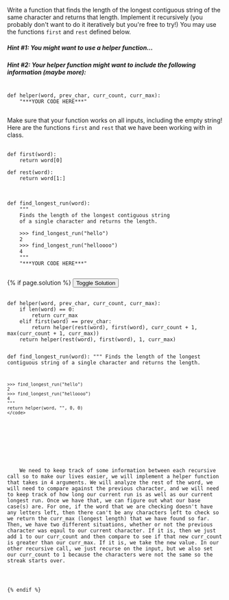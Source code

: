 <p>
  Write a function that finds the length of the longest contiguous string of the same character and returns that length. Implement it recursively (you probably don't want to do it iteratively but you're free to try!) You may use the functions <code>first</code> and <code>rest</code> defined below.
</p>

<h5>Hint #1: You might want to use a helper function...</h5>
<h5>Hint #2: Your helper function might want to include the following information (maybe more):</h5>

<pre>
  <code class="prettyprint">
def helper(word, prev_char, curr_count, curr_max):
    "***YOUR CODE HERE***"
  </code>
</pre>

Make sure that your function works on all inputs, including the empty string! Here are the functions <code>first</code> and <code>rest</code> that we have been working with in class.
</div>

<pre>
  <code class="prettyprint">
def first(word):
    return word[0]
    
def rest(word):
    return word[1:]
  </code>
</pre>

<pre>
  <code class="prettyprint">
def find_longest_run(word):
    """
    Finds the length of the longest contiguous string
    of a single character and returns the length.
    
    >>> find_longest_run("hello")
    2
    >>> find_longest_run("helloooo")
    4
    """
    "***YOUR CODE HERE***"
  </code>
</pre>

{% if page.solution %}
<button onclick="toggleSolution()">Toggle Solution</button>

<div class="solution">
  <pre>
    <code class="prettyprint">
def helper(word, prev_char, curr_count, curr_max):
    if len(word) == 0:
        return curr_max
    elif first(word) == prev_char:
        return helper(rest(word), first(word), curr_count + 1, max(curr_count + 1, curr_max))
    return helper(rest(word), first(word), 1, curr_max)

def find_longest_run(word):
    """
    Finds the length of the longest contiguous string
    of a single character and returns the length.
    
    >>> find_longest_run("hello")
    2
    >>> find_longest_run("helloooo")
    4
    """
    return helper(word, "", 0, 0)
    </code>
  </pre>
  
  <p>
    We need to keep track of some information between each recursive call so to make our lives easier, we will implement a helper function that takes in 4 arguments. We will analyze the rest of the word, we will need to compare against the previous character, and we will need to keep track of how long our current run is as well as our current longest run. Once we have that, we can figure out what our base case(s) are. For one, if the word that we are checking doesn't have any letters left, then there can't be any characters left to check so we return the curr_max (longest length) that we have found so far. Then, we have two different situations, whether or not the previous character was eqaul to our current character. If it is, then we just add 1 to our curr_count and then compare to see if that new curr_count is greater than our curr_max. If it is, we take the new value. In our other recursive call, we just recurse on the input, but we also set our curr_count to 1 because the characters were not the same so the streak starts over.
  </p>
</div>
{% endif %}